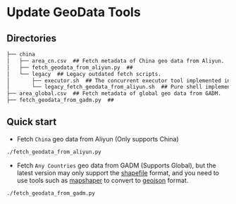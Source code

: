 # Update GeoData Tools

## Directories

```txt
├── china
│   ├── area_cn.csv  ## Fetch metadata of China geo data from Aliyun.
│   ├── fetch_geodata_from_aliyun.py  ## 
│   └── legacy  ## Legacy outdated fetch scripts.
│       ├── executor.sh  ## The concurrent executor tool implemented in pure shell.
│       └── legacy_fetch_geodata_from_aliyun.sh  ## Pure shell implements of concurrently fetch China geodata from Alibyun (only China is supported)
├── area_global.csv  ## Fetch metadata of global geo data from GADM.
├── fetch_geodata_from_gadm.py  ## 
```

## Quick start

- Fetch `China` geo data from Aliyun (Only supports China)

```bash
./fetch_geodata_from_aliyun.py
```

- Fetch `Any Countries` geo data from GADM (Supports Global), but the latest version may only support the [shapefile](https://gadm.org/formats.html) format, and you need to use tools such as [mapshaper](https://github.com/mbloch/mapshaper) to convert to [geojson](https://gadm.org/formats.html) format.

```bash
./fetch_geodata_from_gadm.py
```
